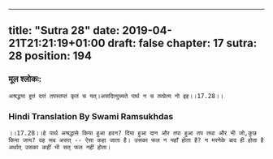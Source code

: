 
---
title: "Sutra 28"
date: 2019-04-21T21:21:19+01:00
draft: false
chapter: 17
sutra: 28
position: 194
---
### मूल श्लोकः:
```
अश्रद्धया हुतं दत्तं तपस्तप्तं कृतं च यत्।असदित्युच्यते पार्थ न च तत्प्रेत्य नो इह।।17.28।।

```

### Hindi Translation By Swami Ramsukhdas
```
।।17.28।।हे पार्थ अश्रद्धासे किया हुआ हवन? दिया हुआ दान और तपा हुआ तप तथा और भी जो,कुछ किया जाय? वह सब असत् -- ऐसा कहा जाता है। उसका फल न यहाँ होता है? न मरनेके बाद ही होता है अर्थात् उसका कहीं भी सत् फल नहीं होता।

```

